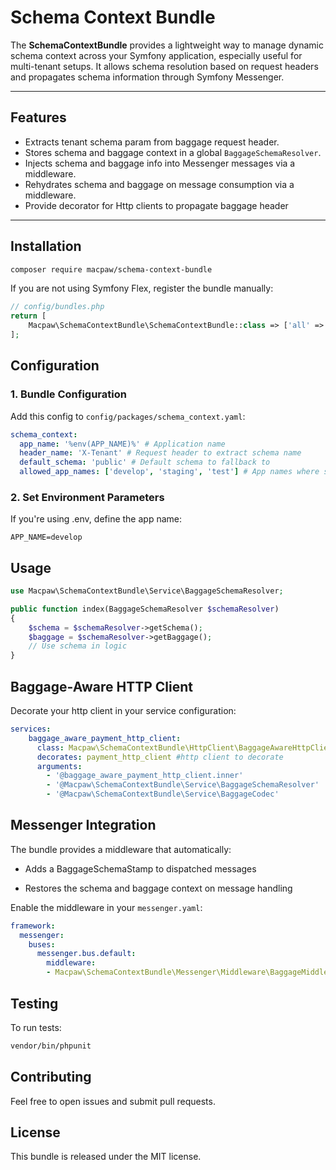 # Schema Context Bundle

The **SchemaContextBundle** provides a lightweight way to manage dynamic schema context across your Symfony application, especially useful for multi-tenant setups. It allows schema resolution based on request headers and propagates schema information through Symfony Messenger.

---

## Features

- Extracts tenant schema param from baggage request header.
- Stores schema and baggage context in a global `BaggageSchemaResolver`.
- Injects schema and baggage info into Messenger messages via a middleware.
- Rehydrates schema and baggage on message consumption via a middleware.
- Provide decorator for Http clients to propagate baggage header

---

## Installation

```bash
composer require macpaw/schema-context-bundle
```

If you are not using Symfony Flex, register the bundle manually:

```php
// config/bundles.php
return [
    Macpaw\SchemaContextBundle\SchemaContextBundle::class => ['all' => true],
];
```
## Configuration
### 1. Bundle Configuration
Add this config to `config/packages/schema_context.yaml`:

```yaml
schema_context:
  app_name: '%env(APP_NAME)%' # Application name
  header_name: 'X-Tenant' # Request header to extract schema name
  default_schema: 'public' # Default schema to fallback to
  allowed_app_names: ['develop', 'staging', 'test'] # App names where schema context is allowed to change
```
### 2. Set Environment Parameters
If you're using .env, define the app name:

```env
APP_NAME=develop
```

## Usage

```php
use Macpaw\SchemaContextBundle\Service\BaggageSchemaResolver;

public function index(BaggageSchemaResolver $schemaResolver)
{
    $schema = $schemaResolver->getSchema();
    $baggage = $schemaResolver->getBaggage();
    // Use schema in logic
}
```

## Baggage-Aware HTTP Client
Decorate your http client in your service configuration:
```yaml
services:
    baggage_aware_payment_http_client:
      class: Macpaw\SchemaContextBundle\HttpClient\BaggageAwareHttpClient
      decorates: payment_http_client #http client to decorate
      arguments:
        - '@baggage_aware_payment_http_client.inner'
        - '@Macpaw\SchemaContextBundle\Service\BaggageSchemaResolver'
        - '@Macpaw\SchemaContextBundle\Service\BaggageCodec'
```

## Messenger Integration
The bundle provides a middleware that automatically:

* Adds a BaggageSchemaStamp to dispatched messages

* Restores the schema and baggage context on message handling

Enable the middleware in your `messenger.yaml`:

```yaml 
framework:
  messenger:
    buses:
      messenger.bus.default:
        middleware:
        - Macpaw\SchemaContextBundle\Messenger\Middleware\BaggageMiddleware
```

## Testing
To run tests:
```bash
vendor/bin/phpunit
```

## Contributing
Feel free to open issues and submit pull requests.

## License
This bundle is released under the MIT license.
